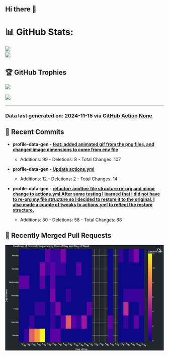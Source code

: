 ## Hi there 👋

<!--
**renerod1/renerod1** is a ✨ _special_ ✨ repository because its `README.md` (this file) appears on your GitHub profile.

Here are some ideas to get you started:

- 🔭 I’m currently working on ...
- 🌱 I’m currently learning ...
- 👯 I’m looking to collaborate on ...
- 🤔 I’m looking for help with ...
- 💬 Ask me about ...
- 📫 How to reach me: ...
- 😄 Pronouns: ...
- ⚡ Fun fact: ...
-->

# 📊 GitHub Stats:

![](https://github-readme-stats.vercel.app/api/?username=renerod1&hide_border=true&theme=transparent&show_icons=true&include_all_commits=true&exclude_repo=renerod1)<br/>
![](https://github-readme-stats.vercel.app/api/top-langs/?username=renerod1&hide_border=true&theme=transparent&layout=compact&langs_count=20&exclude_repo=renerod1&hide=git+attributes)

## 🏆 GitHub Trophies

![](https://github-profile-trophy.vercel.app/?username=renerod1&no-bg=true&no-frame=true)

![](https://skillicons.dev/icons?i=java,ts,godot,scss,kotlin,html,js,postgresql)

---


### Data last generated on: 2024-11-15 via [GitHub Action None](https://github.com/renerod1/renerod1/actions/runs/None)

## 🚀 Recent Commits

- **profile-data-gen - [feat: added animated gif from the png files, and changed image dimensions to come from env file](https://github.com/renerod1/profile-data-gen/commit/a30f0d56b29c4b928bbb8c015344bf73e02b3d84)**
  - Additions: 99 - Deletions: 8 - Total Changes: 107

- **profile-data-gen - [Update actions.yml](https://github.com/renerod1/profile-data-gen/commit/d4dd2cd76ec488ba834c277c6cbd43813c784763)**
  - Additions: 12 - Deletions: 2 - Total Changes: 14

- **profile-data-gen - [refactor: another file structure re-org and minor change to actions.yml  After some testing I learned that I did not have to re-org my file structure so I decided to restore it to the original.  I also made a couple of tweaks to actions.yml to reflect the restore structure.](https://github.com/renerod1/profile-data-gen/commit/41a1227036efeb2d1c16b8a81c584a2a4e3f740f)**
  - Additions: 30 - Deletions: 58 - Total Changes: 88


## 🔀 Recently Merged Pull Requests


![](DataVisuals/data.gif)


